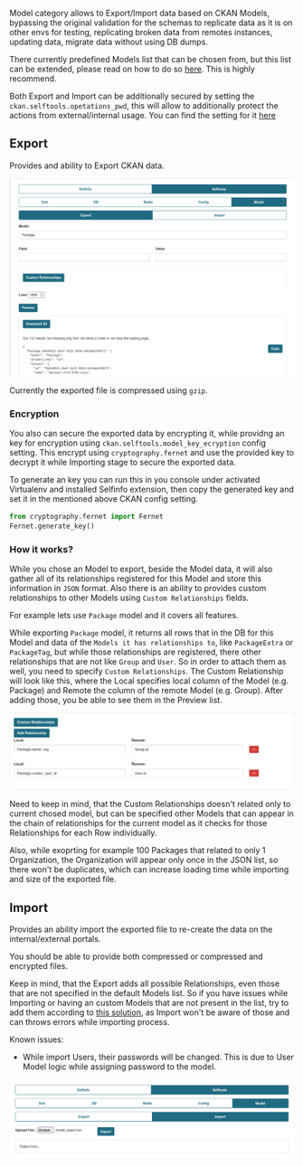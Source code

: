 
Model category allows to Export/Import data based on CKAN Models, bypassing the original validation for the schemas to replicate data as it is on other envs for testing, replicating broken data from remotes instances, updating data, migrate data without using DB dumps.

There currently predefined Models list that can be chosen from, but this list can be extended, please read on how to do so [here](../extending_selftools.md).
This is highly recommend.

Both Export and Import can be additionally secured by setting the `ckan.selftools.opetations_pwd`, this will allow to additionally protect the actions from external/internal usage. You can find the setting for it [here](../config_settings.md)

## Export

Provides and ability to Export CKAN data.

![DB Query](../../assets/model_export.png)

Currently the exported file is compressed using `gzip`.

### Encryption
You also can secure the exported data by encrypting it, while providng an key for encryption using  `ckan.selftools.model_key_ecryption` config setting. This encrypt using `cryptography.fernet` and use the provided key to decrypt it while Importing stage to secure the exported data.

To generate an key you can run this in you console under activated Virtualenv and installed Selfinfo extension, then copy the generated key and set it in the mentioned above CKAN config setting.
```python
from cryptography.fernet import Fernet
Fernet.generate_key()
```

### How it works?
While you chose an Model to export, beside the Model data, it will also gather all of its relationships registered for this Model and store this information in `JSON` format.
Also there is an ability to provides custom relationships to other Models using `Custom Relationships` fields.

For example lets use `Package` model and it covers all features.

While exporting `Package` model, it returns all rows that in the DB for this Model and data of the `Models it has relationships to`, like `PackageExtra` or `PackageTag`, but while those relationships are registered, there other relationships that are not like `Group` and `User`. So in order to attach them as well, you need to specify `Custom Relationships`.
The Custom Relationship will look like this, where the Local specifies local column of the Model (e.g. Package) and Remote the column of the remote Model (e.g. Group). After adding those, you be able to see them in the Preview list.

![DB Query](../../assets/model_export_custom_relationships.png)

Need to keep in mind, that the Custom Relationships doesn't related only to current chosed model, but can be specified other Models that can appear in the chain of relationships for the current model as it checks for those Relationships for each Row individually.

Also, while exoprting for example 100 Packages that related to only 1 Organization, the Organization will appear only once in the JSON list, so there won't be duplicates, which can increase loading time while importing and size of the exported file.




## Import

Provides an ability import the exported file to re-create the data on the internal/external portals.

You should be able to provide both compressed or compressed and encrypted files.

Keep in mind, that the Export adds all possible Relationships, even those that are not specified in the default Models list. So if you have issues while Importing or having an custom Models that are not present in the list, try to add them according to [this solution](../extending_selftools.md), as Import won't be aware of those and can throws errors while importing process.


Known issues:

* While import Users, their passwords will be changed. This is due to User Model logic while assigning password to the model.

![DB Query](../../assets/model_import.png)
